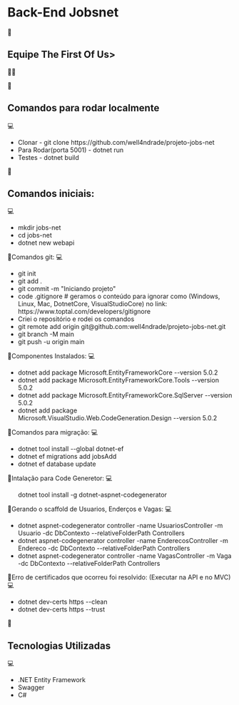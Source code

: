 <h1>Back-End Jobsnet</h1>🚀

<h2> Equipe The First Of Us></h2>🚀🚀


:pushpin:<h2>Comandos para rodar localmente</h2>	:computer:
<ul>
<li>Clonar - git clone https://github.com/well4ndrade/projeto-jobs-net</li>
<li>Para Rodar(porta 5001) - dotnet run</li>
<li>Testes - dotnet build</li>
</ul>

:pushpin:<h2>Comandos iniciais:</h2>	:computer:
<ul>
<li>mkdir jobs-net</li>
<li>cd jobs-net</li>
<li>dotnet new webapi</li>
</ul>


:pushpin:</h2>Comandos git:</h2>	:computer:
<ul>
<li>git init</li>
<li>git add .</li>
<li>git commit -m "Iniciando projeto"</li>
<li>code .gitignore # geramos o conteúdo para ignorar como (Windows, Linux, Mac, DotnetCore, VisualStudioCore) no link: https://www.toptal.com/developers/gitignore</li>
<li>Criei o repositório e rodei os comandos</li>
<li>git remote add origin git@github.com:well4ndrade/projeto-jobs-net.git </li>
<li>git branch -M main</li>
<li>git push -u origin main</li>
</ul>

:pushpin:</h2>Componentes Instalados:</h2>	:computer:
<ul>
<li>dotnet add package Microsoft.EntityFrameworkCore --version 5.0.2</li>
<li>dotnet add package Microsoft.EntityFrameworkCore.Tools --version 5.0.2</li>
<li>dotnet add package Microsoft.EntityFrameworkCore.SqlServer --version 5.0.2</li>
<li>dotnet add package Microsoft.VisualStudio.Web.CodeGeneration.Design --version 5.0.2</li>
</ul>

:pushpin:</h2>Comandos para migração:</h2>	:computer:
<ul>
<li>dotnet tool install --global dotnet-ef</li>
<li>dotnet ef migrations add jobsAdd</li>
<li>dotnet ef database update</li>
</ul>

:pushpin:</h2>Intalação para Code Generetor:</h2>	:computer:
<ul>
dotnet tool install -g dotnet-aspnet-codegenerator</li>
</ul>

:pushpin:</h2>Gerando o scaffold de Usuarios, Enderços e Vagas:</h2>	:computer:
<ul>
<li>dotnet aspnet-codegenerator controller -name UsuariosController -m Usuario -dc DbContexto --relativeFolderPath Controllers </li>

<li>dotnet aspnet-codegenerator controller -name EnderecosController -m Endereco -dc DbContexto --relativeFolderPath Controllers </li>

<li>dotnet aspnet-codegenerator controller -name VagasController -m Vaga -dc DbContexto --relativeFolderPath Controllers </li>
</ul>

:pushpin:</h2>Erro de certificados que ocorreu foi resolvido: (Executar na API e no MVC)</h2>	:computer:
<ul>
<li>dotnet dev-certs https --clean</li>
<li>dotnet dev-certs https --trust</li>
</ul>

:pushpin:<h2>Tecnologias Utilizadas</h2>	:computer:
<ul>
<li>.NET Entity Framework</li>
<li> Swagger</li>
<li> C#</li>
</ul>